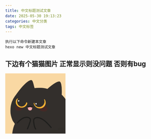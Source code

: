 ```yaml
---
title: 中文标题测试文章
date: 2025-05-30 19:13:23
categories: 中文分类
tags: 中文标签
---
```


```
执行以下命令新建本文章
hexo new 中文标题测试文章

```

## 下边有个猫猫图片 正常显示则没问题 否则有bug

![web-app-manifest-192x192](2025-05-30-中文标题测试文章/web-app-manifest-192x192.png)
